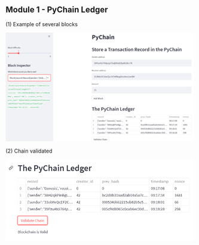 ## Module 1 - PyChain Ledger

(1) Example of several blocks

![Example of several bloks](dashboard.png)


(2) Chain validated

![Chain Validated](chain_validated.png)